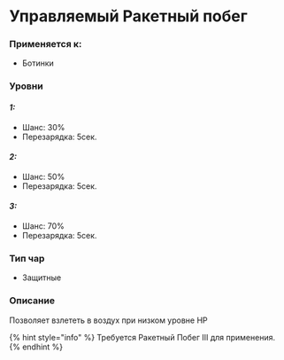 # Управляемый Ракетный побег

### Применяется к:

* Ботинки

### Уровни

#### _1:_&#x20;

* Шанс: 30%
* Перезарядка:  5сек.

#### _2:_

* Шанс: 50%
* Перезарядка:  5сек.&#x20;

#### _3:_&#x20;

* Шанс: 70%
* Перезарядка:  5сек.

### Тип чар

* Защитные

### Описание&#x20;

Позволяет взлететь в воздух при низком уровне HP

{% hint style="info" %}
Требуется Ракетный Побег III для применения.
{% endhint %}
